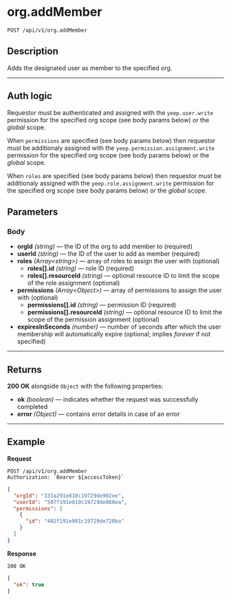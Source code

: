 # org.addMember

`POST /api/v1/org.addMember`

## Description

Adds the designated user as member to the specified org.

---

## Auth logic

Requestor must be authenticated and assigned with the `yeep.user.write` permission for the specified org scope (see body params below) or the _global_ scope.

When `permissions` are specified (see body params below) then requestor must be additionaly assigned with the `yeep.permission.assignment.write` permission for the specified org scope (see body params below) or the _global_ scope.

When `roles` are specified (see body params below) then requestor must be additionaly assigned with the `yeep.role.assignment.write` permission for the specified org scope (see body params below) or the _global_ scope.

## Parameters

### Body

- **orgId** _(string)_ — the ID of the org to add member to (required)
- **userId** _(string)_ — the ID of the user to add as member (required)
- **roles** _(Array\<string>)_ — array of roles to assign the user with (optional)
  - **roles[].id** _(string)_ — role ID (required)
  - **roles[].resourceId** _(string)_ — optional resource ID to limit the scope of the role assignment (optional)
- **permissions** _(Array\<Object>)_ — array of permissions to assign the user with (optional)
  - **permissions[].id** _(string)_ — permission ID (required)
  - **permissions[].resourceId** _(string)_ — optional resource ID to limit the scope of the permission assignment (optional)
- **expiresInSeconds** _(number)_ — number of seconds after which the user membership will automatically expire (optional; implies _forever_ if not specified)

---

## Returns

**200 OK** alongside `Object` with the following properties:

- **ok** _(boolean)_ — indicates whether the request was successfully completed
- **error** _(Object)_ — contains error details in case of an error

---

## Example

**Request**

```
POST /api/v1/org.addMember
Authorization: `Bearer ${accessToken}`
```

```json
{
  "orgId": "333a291e810c19729de902ee",
  "userId": "507f191e810c19729de860ea",
  "permissions": [
    {
      "id": "402f191e901c19729de720ba"
    }
  ]
}
```

**Response**

`200 OK`

```json
{
  "ok": true
}
```
